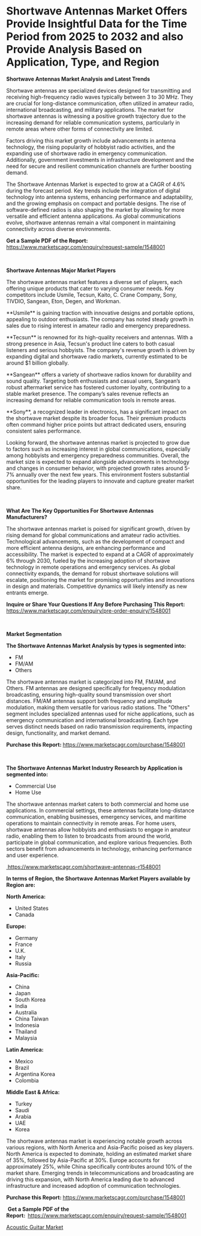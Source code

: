 <p><h1>Shortwave Antennas Market Offers Provide Insightful Data for the Time Period from 2025 to 2032 and also Provide Analysis Based on Application, Type, and Region</h1></p><p><strong>Shortwave Antennas Market Analysis and Latest Trends</strong></p>
<p><p>Shortwave antennas are specialized devices designed for transmitting and receiving high-frequency radio waves typically between 3 to 30 MHz. They are crucial for long-distance communication, often utilized in amateur radio, international broadcasting, and military applications. The market for shortwave antennas is witnessing a positive growth trajectory due to the increasing demand for reliable communication systems, particularly in remote areas where other forms of connectivity are limited.</p><p>Factors driving this market growth include advancements in antenna technology, the rising popularity of hobbyist radio activities, and the expanding use of shortwave radio in emergency communication. Additionally, government investments in infrastructure development and the need for secure and resilient communication channels are further boosting demand. </p><p>The Shortwave Antennas Market is expected to grow at a CAGR of 4.6% during the forecast period. Key trends include the integration of digital technology into antenna systems, enhancing performance and adaptability, and the growing emphasis on compact and portable designs. The rise of software-defined radios is also shaping the market by allowing for more versatile and efficient antenna applications. As global communications evolve, shortwave antennas remain a vital component in maintaining connectivity across diverse environments.</p></p>
<p><strong>Get a Sample PDF of the Report:&nbsp;</strong> <a href="https://www.marketscagr.com/enquiry/request-sample/1548001?utm_campaign=2992&utm_medium=2&utm_source=Github&utm_content=ia&utm_term=05042025&utm_id=shortwave-antennas">https://www.marketscagr.com/enquiry/request-sample/1548001</a></p>
<p>&nbsp;</p>
<p><strong>Shortwave Antennas Major Market Players</strong></p>
<p><p>The shortwave antennas market features a diverse set of players, each offering unique products that cater to varying consumer needs. Key competitors include Usmile, Tecsun, Kaito, C. Crane Company, Sony, TIVDIO, Sangean, Eton, Degen, and Workman.</p><p>**Usmile** is gaining traction with innovative designs and portable options, appealing to outdoor enthusiasts. The company has noted steady growth in sales due to rising interest in amateur radio and emergency preparedness.</p><p>**Tecsun** is renowned for its high-quality receivers and antennas. With a strong presence in Asia, Tecsun's product line caters to both casual listeners and serious hobbyists. The company's revenue growth is driven by expanding digital and shortwave radio markets, currently estimated to be around $1 billion globally.</p><p>**Sangean** offers a variety of shortwave radios known for durability and sound quality. Targeting both enthusiasts and casual users, Sangean’s robust aftermarket service has fostered customer loyalty, contributing to a stable market presence. The company’s sales revenue reflects an increasing demand for reliable communication tools in remote areas.</p><p>**Sony**, a recognized leader in electronics, has a significant impact on the shortwave market despite its broader focus. Their premium products often command higher price points but attract dedicated users, ensuring consistent sales performance.</p><p>Looking forward, the shortwave antennas market is projected to grow due to factors such as increasing interest in global communications, especially among hobbyists and emergency preparedness communities. Overall, the market size is expected to expand alongside advancements in technology and changes in consumer behavior, with projected growth rates around 5-7% annually over the next few years. This environment fosters substantial opportunities for the leading players to innovate and capture greater market share.</p></p>
<p>&nbsp;</p>
<p><strong>What Are The Key Opportunities For Shortwave Antennas Manufacturers?</strong></p>
<p><p>The shortwave antennas market is poised for significant growth, driven by rising demand for global communications and amateur radio activities. Technological advancements, such as the development of compact and more efficient antenna designs, are enhancing performance and accessibility. The market is expected to expand at a CAGR of approximately 6% through 2030, fueled by the increasing adoption of shortwave technology in remote operations and emergency services. As global connectivity expands, the demand for robust shortwave solutions will escalate, positioning the market for promising opportunities and innovations in design and materials. Competitive dynamics will likely intensify as new entrants emerge.</p></p>
<p><strong>Inquire or Share Your Questions If Any Before Purchasing This Report:</strong> <a href="https://www.marketscagr.com/enquiry/pre-order-enquiry/1548001?utm_campaign=2992&utm_medium=2&utm_source=Github&utm_content=ia&utm_term=05042025&utm_id=shortwave-antennas">https://www.marketscagr.com/enquiry/pre-order-enquiry/1548001</a></p>
<p>&nbsp;</p>
<p><strong>Market Segmentation</strong></p>
<p><strong>The Shortwave Antennas Market Analysis by types is segmented into:</strong></p>
<p><ul><li>FM</li><li>FM/AM</li><li>Others</li></ul></p>
<p><p>The shortwave antennas market is categorized into FM, FM/AM, and Others. FM antennas are designed specifically for frequency modulation broadcasting, ensuring high-quality sound transmission over short distances. FM/AM antennas support both frequency and amplitude modulation, making them versatile for various radio stations. The "Others" segment includes specialized antennas used for niche applications, such as emergency communication and international broadcasting. Each type serves distinct needs based on radio transmission requirements, impacting design, functionality, and market demand.</p></p>
<p><strong>Purchase this Report:&nbsp;</strong><a href="https://www.marketscagr.com/purchase/1548001?utm_campaign=2992&utm_medium=2&utm_source=Github&utm_content=ia&utm_term=05042025&utm_id=shortwave-antennas">https://www.marketscagr.com/purchase/1548001</a></p>
<p>&nbsp;</p>
<p><strong>The Shortwave Antennas Market Industry Research by Application is segmented into:</strong></p>
<p><ul><li>Commercial Use</li><li>Home Use</li></ul></p>
<p><p>The shortwave antennas market caters to both commercial and home use applications. In commercial settings, these antennas facilitate long-distance communication, enabling businesses, emergency services, and maritime operations to maintain connectivity in remote areas. For home users, shortwave antennas allow hobbyists and enthusiasts to engage in amateur radio, enabling them to listen to broadcasts from around the world, participate in global communication, and explore various frequencies. Both sectors benefit from advancements in technology, enhancing performance and user experience.</p></p>
<p><a href="https://www.marketscagr.com/shortwave-antennas-r1548001?utm_campaign=2992&utm_medium=2&utm_source=Github&utm_content=ia&utm_term=05042025&utm_id=shortwave-antennas">&nbsp;https://www.marketscagr.com/shortwave-antennas-r1548001</a></p>
<p><strong>In terms of Region, the Shortwave Antennas Market Players available by Region are:</strong></p>
<p>
    <p> <strong> North America: </strong>
        <ul>
            <li>United States</li>
            <li>Canada</li>
        </ul>
        </p> 
    <p> <strong> Europe: </strong>
        <ul>
            <li>Germany</li>
            <li>France</li>
            <li>U.K.</li>
            <li>Italy</li>
            <li>Russia</li>
        </ul>
        </p> 
    <p> <strong> Asia-Pacific: </strong>
        <ul>
            <li>China</li>
            <li>Japan</li>
            <li>South Korea</li>
            <li>India</li>
            <li>Australia</li>
            <li>China Taiwan</li>
            <li>Indonesia</li>
            <li>Thailand</li>
            <li>Malaysia</li>
        </ul>
        </p> 
    <p> <strong> Latin America: </strong>
        <ul>
            <li>Mexico</li>
            <li>Brazil</li>
            <li>Argentina Korea</li>
            <li>Colombia</li>
        </ul>
        </p> 
    <p> <strong> Middle East & Africa: </strong>
        <ul>
            <li>Turkey</li>
            <li>Saudi</li>
            <li>Arabia</li>
            <li>UAE</li>
            <li>Korea</li>
        </ul>
    </p>
    </p>
<p><p>The shortwave antennas market is experiencing notable growth across various regions, with North America and Asia-Pacific poised as key players. North America is expected to dominate, holding an estimated market share of 35%, followed by Asia-Pacific at 30%. Europe accounts for approximately 25%, while China specifically contributes around 10% of the market share. Emerging trends in telecommunications and broadcasting are driving this expansion, with North America leading due to advanced infrastructure and increased adoption of communication technologies.</p></p>
<p><strong>Purchase this Report: </strong><a href="https://www.marketscagr.com/purchase/1548001?utm_campaign=2992&utm_medium=2&utm_source=Github&utm_content=ia&utm_term=05042025&utm_id=shortwave-antennas">https://www.marketscagr.com/purchase/1548001</a></p>
<p>&nbsp;<strong>Get a Sample PDF of the Report:&nbsp;&nbsp;</strong><a href="https://www.marketscagr.com/enquiry/request-sample/1548001?utm_campaign=2992&utm_medium=2&utm_source=Github&utm_content=ia&utm_term=05042025&utm_id=shortwave-antennas">https://www.marketscagr.com/enquiry/request-sample/1548001</a></p>
<p><strong></strong></p>
<p><p><a href="https://github.com/jenithschijf/Market-Research-Report-List-1/blob/main/acoustic-guitar-market.md?utm_campaign=2992&utm_medium=2&utm_source=Github&utm_content=ia&utm_term=05042025&utm_id=shortwave-antennas">Acoustic Guitar Market</a></p></p>